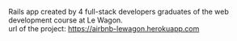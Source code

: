 Rails app created by 4 full-stack developers graduates of the web development course at Le Wagon.                
url of the project: https://airbnb-lewagon.herokuapp.com
